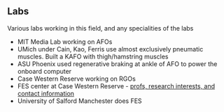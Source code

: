 ## Labs
Various labs working in this field, and any specialities of the labs

* MIT Media Lab working on AFOs
* UMich under Cain, Kao, Ferris use almost exclusively pneumatic muscles. Built a KAFO with thigh/hamstring muscles
* ASU Phoenix used regenerative braking at ankle of AFO to power the onboard computer
* Case Western Reserve working on RGOs
* FES center at Case Western Reserve - [profs, research interests, and contact information](http://www.uhhospitals.org/case/services/orthopaedics/clinical-research/functional-electrical-stimulation)
* University of Salford Manchester does FES
